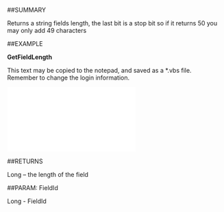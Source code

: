 

##SUMMARY

Returns a string fields length, the last bit is a stop bit so if it returns 50 you may only add 49 characters


##EXAMPLE

**GetFieldLength**

This text may be copied to the notepad, and saved as a *.vbs file. Remember to change the login information.

![](../../Examples/vbs/SODictionary.GetFieldLength.vbs.txt)




##RETURNS

Long – the length of the field





##PARAM: FieldId

Long - FieldId



